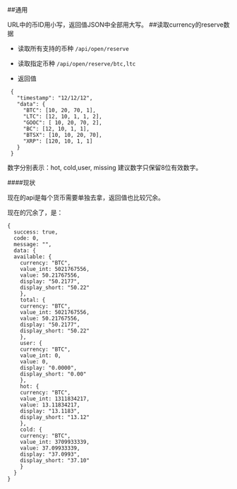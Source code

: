 

##通用

URL中的币ID用小写，返回值JSON中全部用大写。
##读取currency的reserve数据

- 读取所有支持的币种
```/api/open/reserve```

- 读取指定币种
```/api/open/reserve/btc,ltc```

- 返回值
```
 {
   "timestamp": "12/12/12",
   "data": {
     "BTC": [10, 20, 70, 1],
     "LTC": [12, 10, 1, 1, 2],
     "GOOC": [ 10, 20, 70, 2],
     "BC": [12, 10, 1, 1],
     "BTSX": [10, 10, 20, 70],
     "XRP": [120, 10, 1, 1]
   }
 }

```
数字分别表示：hot, cold,user, missing
建议数字只保留8位有效数字。

####现状

现在的api是每个货币需要单独去拿，返回值也比较冗余。

现在的冗余了，是：
```
{
  success: true,
  code: 0,
  message: "",
  data: {
  available: {
    currency: "BTC",
    value_int: 5021767556,
    value: 50.21767556,
    display: "50.2177",
    display_short: "50.22"
    },
    total: {
    currency: "BTC",
    value_int: 5021767556,
    value: 50.21767556,
    display: "50.2177",
    display_short: "50.22"
    },
    user: {
    currency: "BTC",
    value_int: 0,
    value: 0,
    display: "0.0000",
    display_short: "0.00"
    },
    hot: {
    currency: "BTC",
    value_int: 1311834217,
    value: 13.11834217,
    display: "13.1183",
    display_short: "13.12"
    },
    cold: {
    currency: "BTC",
    value_int: 3709933339,
    value: 37.09933339,
    display: "37.0993",
    display_short: "37.10"
    }
  }
}
```